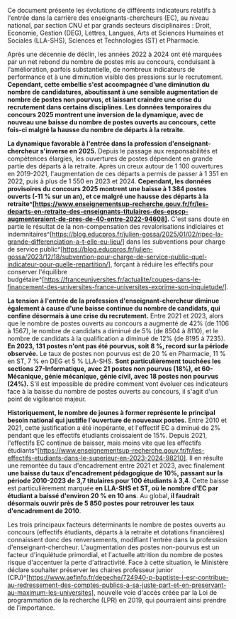Ce document présente les évolutions de différents indicateurs relatifs à l'entrée dans la carrière des enseignants-chercheurs (EC), au niveau national, par section CNU et par grands secteurs disciplinaires : 
Droit, Economie, Gestion (DEG), Lettres, Langues, Arts et Sciences Humaines et Sociales (LLA-SHS), Sciences et Technologies (ST) et Pharmacie.

Après une décennie de déclin, les années 2022 à 2024 ont été marquées par un net rebond du nombre de postes mis au concours, conduisant à l'amélioration, parfois substantielle, de nombreux indicateurs de performance et à une diminution visible des pressions sur le recrutement. 
__Cependant, cette embellie s'est accompagnée d'une diminution du nombre de candidatures, aboutissant à une sensible augmentation de nombre de postes non pourvus, et laissant craindre une crise du recrutement dans certains disciplines. Les données temporaires du concours 2025 montrent une inversion de la dynamique, avec de nouveau une baisse du nombre de postes ouverts au concours, cette fois-ci malgré la hausse du nombre de départs à la retraite.__

__La dynamique favorable à l'entrée dans la profession d'enseignant-chercheur s'inverse en 2025.__  Depuis le passage aux responsabilités et compétences élargies, les ouvertures de postes dépendent en grande partie des départs à la retraite. Après un creux autour de 1 100 ouvertures en 2019-2021, l'augmentation de ces départs a permis de passer à 1 351 en 2022, puis à plus de 1 550 en 2023 et 2024. __Cependant, les données provisoires du concours 2025 montrent une baisse à 1 384 postes ouverts (-11 % sur un an), et ce malgré une hausse des départs à la retraite^[https://www.enseignementsup-recherche.gouv.fr/fr/les-departs-en-retraite-des-enseignants-titulaires-des-epscp-augmenteraient-de-pres-de-40-entre-2022-94608].__ C'est sans doute en partie le résultat de la non-compensation des revalorisations indiciaires et indemnitaires^[https://blog.educpros.fr/julien-gossa/2025/01/02/ripec-la-grande-differenciation-a-t-elle-eu-lieu/] dans les subventions pour charge de service public^[https://blog.educpros.fr/julien-gossa/2023/12/18/subvention-pour-charge-de-service-public-quel-indicateur-pour-quelle-repartition/], forçant à réduire les effectifs pour conserver l'équilibre budgétaire^[https://franceuniversites.fr/actualite/coupes-dans-le-financement-des-universites-france-universites-exprime-son-inquietude/].

__La tension à l'entrée de la profession d'enseignant-chercheur diminue également à cause d'une baisse continue du nombre de candidats, qui confine désormais à une crise du recrutement.__ Entre 2021 et 2023, alors que le nombre de postes ouverts au concours a augmenté de 42% (de 1106 à 1567), le nombre de candidats a diminué de 5% (de 8504 à 8110), et le nombre de candidats à la qualification a diminué de 12% (de 8195 à 7235). __En 2023, 131 postes n'ont pas été pourvus, soit 8 %, record sur la période observée.__ Le taux de postes non pourvus est de 20 % en Pharmacie, 11 % en ST, 7 % en DEG et 5 % LLA-SHS. __Sont particulièrement touchées les sections 27-Informatique, avec 21 postes non pourvus (18%), et 60-Mécanique, génie mécanique, génie civil, avec 18 postes non pourvus (24%).__ S'il est impossible de prédire comment vont évoluer ces indicateurs face à la baisse du nombre de postes ouverts au concours, il s'agit d'un point de vigileance majeur.

__Historiquement, le nombre de jeunes à former représente le principal besoin national qui justifie l'ouverture de nouveaux postes.__ Entre 2010 et 2021, cette justification a été inopérante, et l'effectif EC a diminué de 2% pendant que les effectifs étudiants croissaient de 15%. Depuis 2021, l'effectifs EC continue de baisser, mais moins vite que les effectifs étudiants^[https://www.enseignementsup-recherche.gouv.fr/fr/les-effectifs-etudiants-dans-le-superieur-en-2023-2024-98210].
Il en résulte une remontée du taux d'encadrement entre 2021 et 2023, avec finalement __une baisse du taux d'encadrement pédagogique de 10%, passant sur la période 2010-2023 de 3,7 titulaires pour 100 étudiants à 3,4__. Cette baisse est particulièrement marquée __en LLA-SHS et ST, où le nombre d'EC par étudiant a baissé d'environ 20 % en 10 ans__. Au global, __il faudrait désormais ouvrir près de 5 850 postes pour retrouver les taux d'encadrement de 2010__.

Les trois principaux facteurs déterminants le nombre de postes ouverts au concours (effectifs étudiants, départs à la retraite et dotations financières) connaissent donc des renversements, modifiant l'entrée dans la profession d'enseignant-chercheur. L'augmentation des postes non-pourvus est un facteur d'inquiétude primordial, et l'actuelle attrition du nombre de postes risque d'accentuer la perte d'attractivité. Face à cette situation, le Ministère déclare souhaiter préserver les chaires professeur junior (CPJ)^[https://www.aefinfo.fr/depeche/724940-p-baptiste-l-esr-contribue-au-redressement-des-comptes-publics-a-sa-juste-part-et-en-preservant-au-maximum-les-universites], nouvelle voie d'accès créée par la Loi de programmation de la recherche (LPR) en 2019, qui pourraient ainsi prendre de l'importance.

